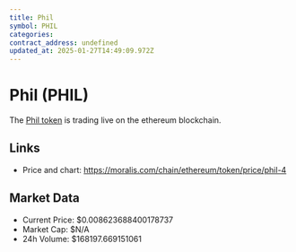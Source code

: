 ```yaml
---
title: Phil
symbol: PHIL
categories: 
contract_address: undefined
updated_at: 2025-01-27T14:49:09.972Z
---
```


# Phil (PHIL)
The [Phil token](https://moralis.com/chain/ethereum/token/price/phil-4) is trading live on the ethereum blockchain.

## Links
- Price and chart: https://moralis.com/chain/ethereum/token/price/phil-4

## Market Data
- Current Price: $0.008623688400178737
- Market Cap: $N/A
- 24h Volume: $168197.669151061
